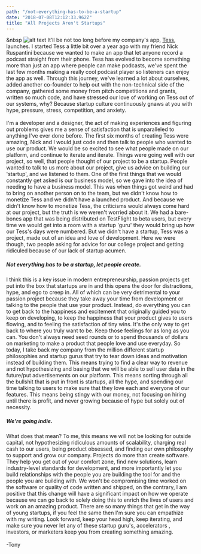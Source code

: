 ```yaml
---
path: "/not-everything-has-to-be-a-startup"
date: "2018-07-08T12:12:33.962Z"
title: "All Projects Aren't Startups"
---
```

&nbsp
![alt text](https://github.com/tfaieta/tfaieta.com/blob/version-control/src/img/startup.PNG?raw=true)
It’ll be not too long before my company's app, [Tess](http://tess.fm), launches. I started Tess a little bit over a year ago with my friend Nick Ruspantini because we wanted to make an app that let anyone record a podcast straight from their phone. Tess has evolved to become something more than just an app where people can make podcasts, we've spent the last few months making a really cool podcast player so listeners can enjoy the app as well.
Through this journey, we've learned a lot about ourselves, added another co-founder to help out with the non-technical side of the company, gathered some money from pitch competitions and grants, written so much code, and have stressed our love of working on Tess out of our systems, why? Because startup culture continuously gnaws at you with hype, pressure, stress, competition, and anxiety.
<br>
<br>
I'm a developer and a designer, the act of making experiences and figuring out problems gives me a sense of satisfaction
 that is unparalleled to anything I've ever done before. The first six months of creating Tess were amazing, Nick and I
 would just code and then talk to people who wanted to use our product. We would be so excited to see what people made
 on our platform, and continue to iterate and iterate.
Things were going well with our project, so well, that people thought of our project to be a startup. People wanted to
talk to us more about our project, give us advice on building our 'startup', and we listened to them. One of the first things that we would constantly get asked is our business model, so we gave into the idea of needing to have a business model. This was when things got weird and had to bring on another person on to the team, but we didn't know how to monetize Tess and we didn't have a launched product. And because we didn't know how to monetize Tess, the criticisms would always come hard at our project, but the truth is we weren't worried about it. We had a bare-bones app that was being distributed on TestFlight to beta users, but every time we would get into a room with a startup 'guru' they would bring up how our Tess's days were numbered. But we didn't have a startup, Tess was a project, made out of an idea and love of development. Here we were though, two people asking for advice for our college project and getting ridiculed because of our lack of startup acumen.

##### Not everything has to be a startup, let people create.

I think this is a key issue in modern entrepreneurship, passion projects get put into the box that startups are in and this opens the door for distractions, hype, and ego to creep in. All of which can be very detrimental to your passion project because they take away your time from development or talking to the people that use your product. Instead, do everything you can to get back to the happiness and excitement that originally guided you to keep on developing, to keep the happiness that your product gives to users flowing, and to feeling the satisfaction of tiny wins. It's the only way to get back to where you truly want to be. Keep those feelings for as long as you can.
You don't always need seed rounds or to spend thousands of dollars on marketing to make a product that people love and use everyday.
So today, I take back my company from the million different startup philosophies and startup gurus that try to tear down
ideas and motivation instead of building them. This means trying to find a clear way to revenue and not hypothesizing and basing that we will be able to sell user data in the future/put advertisements on our platform. This means sorting through all the bullshit that is put in front is startups, all the hype, and spending our time talking to users to make sure that they love each and everyone of our features. This means being stingy with our money, not focusing on hiring until there is profit, and never growing because of hype but solely out of necessity.

##### We're going indie.

What does that mean? To me, this means we will not be looking for outside capital, not hypothesizing ridiculous amounts
of scalability, charging real cash to our users, being product obsessed, and finding our own philosophy to support and grow our company.
Projects do more than create software. They help you get out of your comfort zone, find new solutions, learn industry-level standards for development, and more importantly let you build relationships with the people you are building the tool for and the people you are building with.
We won't be compromising time worked on the software or quality of code written and shipped, on the contrary, I am positive that this change will have a significant impact on how we operate because we can go back to solely doing this to enrich the lives of users and work on an amazing product. There are so many things that get in the way of young startups, if you feel the same then I'm sure you can empathize with my writing.
Look forward, keep your head high, keep iterating, and make sure you never let any of these startup guru's, accelerators
, investors, or marketers keep you from creating something amazing.
<br>
<br>
-Tony